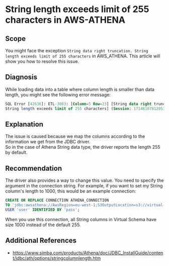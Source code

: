 # String length exceeds limit of 255 characters in AWS-ATHENA 
## Scope

You might face the exception `String data right truncation. String length exceeds limit of 255 characters` in AWS_ATHENA. This article will show you how to resolve this issue. 

## Diagnosis

While loading data into a table where column length is smaller than data length, you might see the following error message:


```sql
SQL Error [42636]: ETL-3003: [Column=5 Row=23] [String data right truncation. 
String length exceeds limit of 255 characters] (Session: 1714810781205312345)
```
## Explanation

The issue is caused because we map the columns according to the information we get from the JDBC driver.  
So in the case of Athena String data type, the driver reports the length 255 by default.

## Recommendation

The driver also provides a way to change this value. You need to specify the argument in the connection string. For example, if you want to set my String column's length to 1000, this would be an example connection:


```sql
CREATE OR REPLACE CONNECTION ATHENA_CONNECTION 
TO 'jdbc:awsathena://AwsRegion=eu-west-1;S3OutputLocation=s3://virtual-schemas-test-bucket-2/test/sampledb;StringColumnLength=1000' 
USER 'user' IDENTIFIED BY 'pass';
```
When you use this connection, all String columns in Virtual Schema have size 1000 instead of the default 255.

## Additional References

* <https://www.simba.com/products/Athena/doc/JDBC_InstallGuide/content/jdbc/ath/options/stringcolumnlength.htm>
